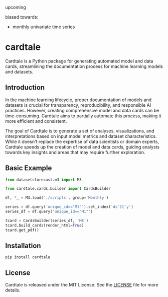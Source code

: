 upcoming

biased towards:
- monthly univariate time series


# cardtale

Cardtale is a Python package for generating automated model and data cards, streamlining the documentation process for machine learning models and datasets.

## Introduction

In the machine learning lifecycle, proper documentation of models and datasets is crucial for transparency, reproducibility, and responsible AI practices. However, creating comprehensive model and data cards can be time-consuming. Cardtale aims to partially automate this process, making it more efficient and consistent.

The goal of Cardtale is to generate a set of analyses, visualizations, and interpretations based on input model metrics and dataset characteristics. While it doesn't replace the expertise of data scientists or domain experts, Cardtale speeds up the creation of model and data cards, guiding analysts towards key insights and areas that may require further exploration.

## Basic Example

```python
from datasetsforecast.m3 import M3

from cardtale.cards.builder import CardsBuilder

df, *_ = M3.load('./scripts', group='Monthly')

series = df.query('unique_id=="M1"').set_index('ds')['y']
series_df = df.query('unique_id=="M1"')

tcard = CardsBuilder(series_df, 'ME')
tcard.build_cards(render_html=True)
tcard.get_pdf()

```

## Installation

```
pip install cardtale
```


## License

Cardtale is released under the MIT License. See the [LICENSE](LICENSE) file for more details.